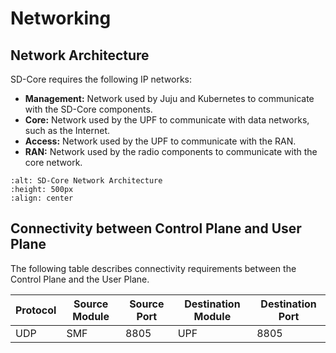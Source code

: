 # Networking

## Network Architecture

SD-Core requires the following IP networks:
- **Management:** Network used by Juju and Kubernetes to communicate with the SD-Core components.
- **Core:** Network used by the UPF to communicate with data networks, such as the Internet.
- **Access:** Network used by the UPF to communicate with the RAN.
- **RAN:** Network used by the radio components to communicate with the core network.

```{image} ../images/sdcore_networking.png
:alt: SD-Core Network Architecture
:height: 500px
:align: center
```

## Connectivity between Control Plane and User Plane

The following table describes connectivity requirements between the Control Plane and the User Plane.

| Protocol | Source Module | Source Port | Destination Module | Destination Port | 
|----------|---------------|-------------|--------------------|------------------|
| UDP      | SMF           | 8805        | UPF                | 8805             |
